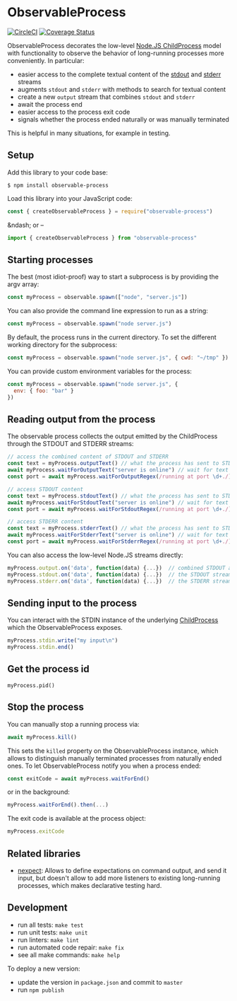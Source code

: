 # ObservableProcess

[![CircleCI](https://circleci.com/gh/kevgo/observable-process/tree/master.svg?style=shield)](https://circleci.com/gh/kevgo/observable-process/tree/master)
[![Coverage Status](https://coveralls.io/repos/github/kevgo/observable-process/badge.svg?branch=master)](https://coveralls.io/github/kevgo/observable-process?branch=master)

ObservableProcess decorates the low-level
[Node.JS ChildProcess](https://nodejs.org/api/child_process.html) model with
functionality to observe the behavior of long-running processes more
conveniently. In particular:

- easier access to the complete textual content of the
  [stdout](https://nodejs.org/api/child_process.html#child_process_subprocess_stdout)
  and
  [stderr](https://nodejs.org/api/child_process.html#child_process_subprocess_stderr)
  streams
- augments `stdout` and `stderr` with methods to search for textual content
- create a new `output` stream that combines `stdout` and `stderr`
- await the process end
- easier access to the process exit code
- signals whether the process ended naturally or was manually terminated

This is helpful in many situations, for example in testing.

## Setup

Add this library to your code base:

```shell
$ npm install observable-process
```

Load this library into your JavaScript code:

```js
const { createObservableProcess } = require("observable-process")
```

\&ndash; or &ndash;

```js
import { createObservableProcess } from "observable-process"
```

## Starting processes

The best (most idiot-proof) way to start a subprocess is by providing the argv
array:

```js
const myProcess = observable.spawn(["node", "server.js"])
```

You can also provide the command line expression to run as a string:

```js
const myProcess = observable.spawn("node server.js")
```

By default, the process runs in the current directory. To set the different
working directory for the subprocess:

```js
const myProcess = observable.spawn("node server.js", { cwd: "~/tmp" })
```

You can provide custom environment variables for the process:

```js
const myProcess = observable.spawn("node server.js", {
  env: { foo: "bar" }
})
```

## Reading output from the process

The observable process collects the output emitted by the ChildProcess through
the STDOUT and STDERR streams:

```js
// access the combined content of STDOUT and STDERR
const text = myProcess.outputText() // what the process has sent to STDOUT and STDERR so far
await myProcess.waitForOutputText("server is online") // wait for text is the combined output
const port = await myProcess.waitForOutputRegex(/running at port \d+./) // wait for a regex in the combined output

// access STDOUT content
const text = myProcess.stdoutText() // what the process has sent to STDOUT so far
await myProcess.waitForStdoutText("server is online") // wait for text in the STDOUT stream
const port = await myProcess.waitForStdoutRegex(/running at port \d+./) // wait for a regex in the STDOUT stream

// access STDERR content
const text = myProcess.stderrText() // what the process has sent to STDERR so far
await myProcess.waitForStderrText("server is online") // wait for text is the STDERR stream
const port = await myProcess.waitForStderrRegex(/running at port \d+./) // wait for a regex in the STDERR stream
```

You can also access the low-level Node.JS streams directly:

```js
myProcess.output.on('data', function(data) {...})  // combined STDOUT and STDERR stream
myProcess.stdout.on('data', function(data) {...})  // the STDOUT stream
myProcess.stderr.on('data', function(data) {...})  // the STDERR stream
```

## Sending input to the process

You can interact with the STDIN instance of the underlying
[ChildProcess](https://nodejs.org/api/child_process.html) which the
ObservableProcess exposes.

```js
myProcess.stdin.write("my input\n")
myProcess.stdin.end()
```

## Get the process id

```
myProcess.pid()
```

## Stop the process

You can manually stop a running process via:

```js
await myProcess.kill()
```

This sets the `killed` property on the ObservableProcess instance, which allows
to distinguish manually terminated processes from naturally ended ones. To let
ObservableProcess notify you when a process ended:

```js
const exitCode = await myProcess.waitForEnd()
```

or in the background:

```js
myProcess.waitForEnd().then(...)
```

The exit code is available at the process object:

```js
myProcess.exitCode
```

## Related libraries

- [nexpect](https://github.com/nodejitsu/nexpect): Allows to define expectations
  on command output, and send it input, but doesn't allow to add more listeners
  to existing long-running processes, which makes declarative testing hard.

## Development

- run all tests: `make test`
- run unit tests: `make unit`
- run linters: `make lint`
- run automated code repair: `make fix`
- see all make commands: `make help`

To deploy a new version:

- update the version in `package.json` and commit to `master`
- run `npm publish`
